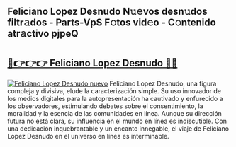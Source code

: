 ## Feliciano Lopez Desnudo N𝚞𝚎vos desn𝚞dos filtr𝚊dos - Parts-VpS F𝚘tos vid𝚎o - C𝚘ntenido atr𝚊ctivo pjpeQ

# <h2><a href="http://mb7au8.tromn.icu/?c=Feliciano+Lopez+Desnudo">🔗👉👉👉 Feliciano Lopez Desnudo 🔗🔗</a></h2>

[![Feliciano Lopez Desnudo nuevo](https://i.imgur.com/pEAQMta.gif)](http://mb7au8.tromn.icu/?c=Feliciano+Lopez+Desnudo)
Feliciano Lopez Desnudo, una figura compleja y divisiva, elude la caracterización simple. Su uso innovador de los medios digitales para la autopresentación ha cautivado y enfurecido a los observadores, estimulando debates sobre el consentimiento, la moralidad y la esencia de las comunidades en línea. Aunque su dirección futura no está clara, su influencia en el mundo en línea es indiscutible. Con una dedicación inquebrantable y un encanto innegable, el viaje de Feliciano Lopez Desnudo en el universo en línea es interminable.
